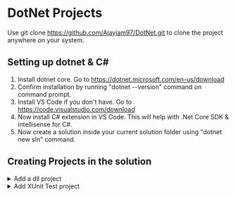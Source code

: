 # DotNet Projects

Use git clone https://github.com/Ajayjam97/DotNet.git to clone the project anywhere on your system.

## Setting up dotnet & C#

1. Install dotnet core. Go to https://dotnet.microsoft.com/en-us/download
2. Confirm installation by running "dotnet --version" command on command prompt.
3. Install VS Code if you don't have. Go to https://code.visualstudio.com/download
4. Now install C# extension in VS Code. This will help with .Net Core SDK & intellisense for C#.
5. Now create a solution inside your current solution folder using "dotnet new sln" command.

## Creating Projects in the solution

<details>
<summary>Add a dll project</summary>
<br>
  <ol>
    <li><Use "dotnet new classlib -o Library" command to add classlib type of project.</li>
2. Use "dotnet sln add .\Library\Library.csproj" command to add the project to solution.
3. Use "dotnet add .\Library\ package Newtonsoft.Json" to add package to the Library project.
4. Use "dotnet restore" to grab the packages specified as package reference in your project.
7. Add working code using Newtonsoft package & execute "dotnet build" command. This will give you library.dll
  </ol>
</details>
  
<details>
<summary>Add XUnit Test project</summary>
<br>
1. Use "dotnet new xunit -o TestLibrary" command to add xunit type of project for testing purpose.
2. Use "dotnet sln add .\TestLibrary\TestLibrary.csproj" command to add the project to solution.
3. Now to test functionality of Library.dll add refernece to the library in TestLibrary project.
4. Use "dotnet add .\TestLibrary\TestLibrary.csproj reference .\Library\Library.csproj" command.
5. After adding code int TestLibrary use "dotnet test .\TestLibrary\TestLibrary.csproj" to perform testing.
</details>


